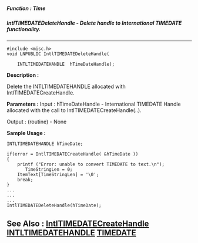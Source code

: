 ##### Function : Time
##### IntlTIMEDATEDeleteHandle - Delete handle to International TIMEDATE functionality.
---
```
#include <misc.h>
void LNPUBLIC IntlTIMEDATEDeleteHandle(

	INTLTIMEDATEHANDLE  hTimeDateHandle);
```
**Description :**

Delete the INTLTIMEDATEHANDLE allocated with IntlTIMEDATECreateHandle.

**Parameters :**
Input :
hTimeDateHandle  -  International TIMEDATE Handle allocated with the call to IntlTIMEDATECreateHandle(..).

Output :
(routine)  -  None



**Sample Usage :**
```
INTLTIMEDATEHANDLE hTimeDate;

if(error = IntlTIMEDATECreateHandle( &hTimeDate ))
{
	printf ("Error: unable to convert TIMEDATE to text.\n");
       TimeStringLen = 0;
	ItemText[TimeStringLen] = '\0';
	break;
}
...
...
...
IntlTIMEDATEDeleteHandle(hTimeDate);
```
**See Also :**
[IntlTIMEDATECreateHandle](/domino-c-api-docs/reference/Func/IntlTIMEDATECreateHandle)
[INTLTIMEDATEHANDLE](/domino-c-api-docs/reference/Data/INTLTIMEDATEHANDLE)
[TIMEDATE](/domino-c-api-docs/reference/Data/TIMEDATE)
---
